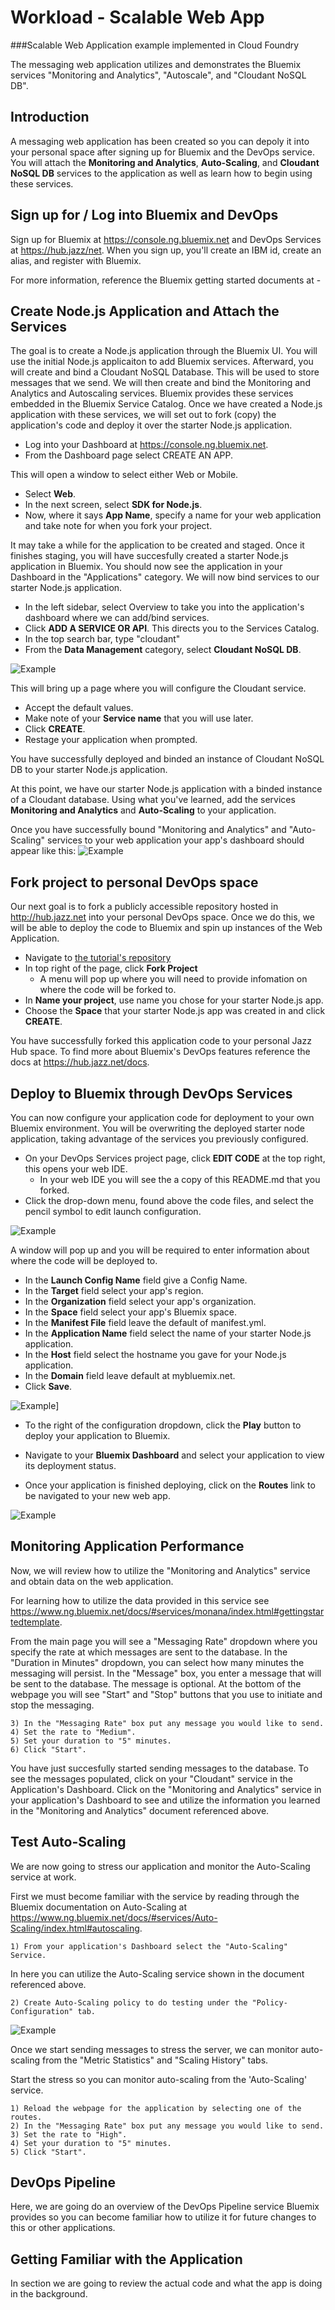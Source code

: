 # Workload - Scalable Web App
	

###Scalable Web Application example implemented in Cloud Foundry 


The messaging web application utilizes and demonstrates
the Bluemix services "Monitoring and Analytics", "Autoscale", and "Cloudant NoSQL DB".




## Introduction

A messaging web application has been created so you can depoly it into your personal space
after signing up for Bluemix and the DevOps service. You will attach the
**Monitoring and Analytics**, **Auto-Scaling**, and **Cloudant NoSQL DB** services to the application as well as learn how to begin using these services.


## Sign up for / Log into Bluemix and DevOps

Sign up for Bluemix at https://console.ng.bluemix.net and DevOps Services at https://hub.jazz/net. When you sign up, you'll create an IBM id, create an alias, and register with Bluemix.

For more information, reference the Bluemix getting started documents at - 

## Create Node.js Application and Attach the Services
 
The goal is to create a Node.js application through the Bluemix UI. You will use the initial Node.js applicaiton to add Bluemix services.  Afterward, you will create and bind
a Cloudant NoSQL Database. This will be used to store messages that we send. We will then create and bind the Monitoring and Analytics
and Autoscaling services. Bluemix provides these services embedded in the Bluemix Service Catalog. Once we have created a Node.js application
with these services, we will set out to fork (copy) the application's code and deploy it over the starter Node.js application.

* Log into your Dashboard at https://console.ng.bluemix.net.
* From the Dashboard page select CREATE AN APP.
    
This will open a window to select either Web or Mobile.
	
* Select **Web**.
* In the next screen, select **SDK for Node.js**.
* Now, where it says **App Name**, specify a name for your web application and take note for when you fork your project.
	
It may take a while for the application to be created and staged. Once it finishes staging, you will have succesfully
created a starter Node.js application in Bluemix. You should now see the application in your Dashboard in the
"Applications" category. We will now bind services to our starter Node.js application. 

* In the left sidebar, select Overview to take you into the application's dashboard where we can add/bind services.
* Click **ADD A SERVICE OR API**. This directs you to the Services Catalog. 
* In the top search bar, type "cloudant"
* From the **Data Management** category, select **Cloudant NoSQL DB**.

![Example](images/cloudant.jpg)

	
This will bring up a page where you will configure the Cloudant service.

* Accept the default values.
* Make note of your **Service name** that you will use later.
* Click **CREATE**.
* Restage your application when prompted.

You have successfully deployed and binded an instance of Cloudant NoSQL DB to your starter Node.js application. 

At this point, we have our starter Node.js application with a binded instance of a Cloudant database. Using what you've learned, add the services **Monitoring and Analytics** and **Auto-Scaling** to your application.

Once you have successfully bound "Monitoring and Analytics" and "Auto-Scaling" services to your web application your app's dashboard should appear like this:
![Example](images/dashboard-confirmation.jpg)

## Fork project to personal DevOps space 
	
Our next goal is to fork a publicly accessible repository hosted in http://hub.jazz.net into your 
personal DevOps space. Once we do this, we will be able to deploy the code to Bluemix and spin
up instances of the Web Application. 

* Navigate to [the tutorial's repository](https://hub.jazz.net/project/ank/Blue%20Messenger/overview)
* In top right of the page, click **Fork Project**
	* A menu will pop up where you will need to provide infomation on where the code will be forked 
	to.
* In **Name your project**, use name you chose for your starter Node.js app.
* Choose the **Space** that your starter Node.js app was created in and click **CREATE**. 


You have successfully forked this application code to your personal Jazz Hub space.
To find more about Bluemix's DevOps features reference the docs at 
https://hub.jazz.net/docs.

## Deploy to Bluemix through DevOps Services

You can now configure your application code for deployment to your own Bluemix environment.  You will be overwriting the deployed starter node application, taking advantage of the services you previously configured.

* On your DevOps Services project page, click **EDIT CODE** at the top right, this opens your web IDE.
	* In your web IDE you will see the a copy of this README.md that you forked.
* Click the drop-down menu, found above the code files, and select the pencil symbol to edit launch configuration.


![Example](images/editlaunch.jpg)


A window will pop up and you will be required to enter information about where the code will be
deployed to.

* In the **Launch Config Name** field give a Config Name.
* In the **Target** field select your app's region.
* In the **Organization** field select your app's organization.
* In the **Space** field select your app's Bluemix space.
* In the **Manifest File** field leave the default of manifest.yml.
* In the **Application Name** field select the name of your starter Node.js application.
* In the **Host** field select the hostname you gave for your Node.js application.
* In the **Domain** field leave default at mybluemix.net.
* Click **Save**.

![Example](images/launchconfig.jpg)]

* To the right of the configuration dropdown, click the **Play** button to deploy your application to Bluemix.

* Navigate to your **Bluemix Dashboard** and select your application to view its deployment status.
* Once your application is finished deploying, click on the **Routes** link to be navigated to your new web app.

![Example](images/website.jpg)



## Monitoring Application Performance

Now, we will review how to utilize the "Monitoring and Analytics" service and obtain data on the
web application. 
	
For learning how to utilize the data provided in this service see
https://www.ng.bluemix.net/docs/#services/monana/index.html#gettingstartedtemplate.


From the main page you will see a "Messaging Rate" dropdown where you specify the rate at which messages 
are sent to the database. In the "Duration in Minutes" dropdown, you can select how many minutes
the messaging will persist. In the "Message" box, you enter a message that will be sent to the database.
The message is optional. At the bottom of the webpage you will see "Start" and "Stop" buttons that you use
to initiate and stop the messaging.
	
	3) In the "Messaging Rate" box put any message you would like to send.
	4) Set the rate to "Medium".
	5) Set your duration to "5" minutes.
	6) Click "Start".


You have just succesfully started sending messages to the database. To see the messages populated, click on your
"Cloudant" service in the Application's Dashboard. Click on the "Monitoring and Analytics" service in your
application's Dashboard to see and utilize the information you learned in the "Monitoring and Analytics" document 
referenced above. 
	

## Test Auto-Scaling

We are now going to stress our application and monitor the Auto-Scaling service at work.
	
First we must become familiar with the service by reading through the Bluemix documentation on Auto-Scaling at 
https://www.ng.bluemix.net/docs/#services/Auto-Scaling/index.html#autoscaling.

	1) From your application's Dashboard select the "Auto-Scaling" Service.


In here you can utilize the Auto-Scaling service shown in the document referenced above.

	2) Create Auto-Scaling policy to do testing under the "Policy-Configuration" tab.

![Example](images/policy.jpg)

Once we start sending messages to stress the server, we can monitor auto-scaling from the "Metric Statistics"
and "Scaling History" tabs.


Start the stress so you can monitor auto-scaling from the 'Auto-Scaling' service.

	1) Reload the webpage for the application by selecting one of the routes.
	2) In the "Messaging Rate" box put any message you would like to send.
	3) Set the rate to "High".
	4) Set your duration to "5" minutes.
	5) Click "Start".

	
## DevOps Pipeline 

Here, we are going do an overview of the DevOps Pipeline service Bluemix provides so you can become familiar
how to utilize it for future changes to this or other applications.
	
	

## Getting Familiar with the Application

In section we are going to review the actual code and what the app is doing in the background. 


	
